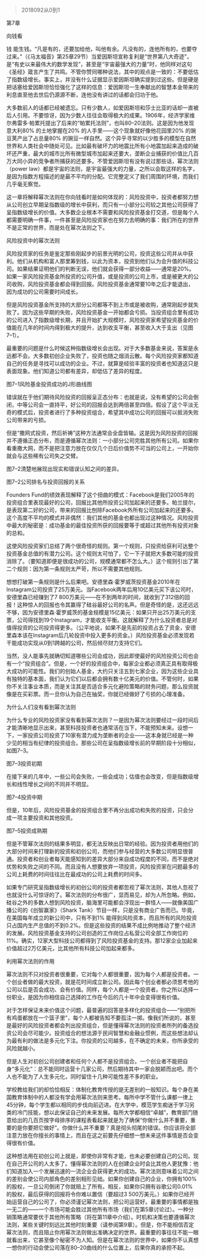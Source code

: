# 
> 2018092从0到1



第7章

向钱看




钱 能生钱。“凡是有的，还要加给他，叫他有余。凡没有的，连他所有的，也要夺过来。”（《马太福音》第25章29节）当爱因斯坦宣称复利是“世界第八大奇迹”，是“有史以来最伟大的数学发现”，甚至是“宇宙最强大的力量”时，他同样对这句《圣经》箴言产生了共鸣。不管你赞同哪种说法，其中的观点是一致的：不要低估了指数级增长。事实上，并没有什么证据显示爱因斯坦确实提到过这些。但是硬是把话塞给爱因斯坦恰恰强化了这样的信息：爱因斯坦一生奉献出的智慧本金带来的利息直至他去世后仍源源不断，连他没有讲过的话都会归功于他。

大多数前人的话都已经被遗忘。只有少数人，如爱因斯坦和莎士比亚的话却一直被后人引用。不要惊讶，因为少数人往往会取得极大的成果。1906年，经济学家维尔弗雷多·帕累托提出了后来的“帕累托法则”，也叫80–20法则。这是因为他发现意大利80% 的土地掌握在20% 的人手里——这个现象就好像他花园里20% 的豌豆荚产出了占总量80% 的豌豆一样自然。这个异乎寻常的以少胜多的模型在自然世界和人类社会中随处可见。比如最有破坏力的地震比所有小地震加起来造成的破坏还严重，最大的城市比所有微型城市加起来还要大，垄断企业捕获的价值比几百万大同小异的竞争者所捕获的还要多。不管爱因斯坦有没有说过那些话，幂次法则（power law）都是宇宙的法则，是宇宙最强大的力量，之所以会取这样的名字，是因为指数方程描述的是最不平均的分配。它完整定义了我们周围的环境，而我们几乎毫无察觉。

这一章将解释幂次法则在你向钱看时是如何体现的：风险投资中，投资者都努力想从公司创立早期呈指数级的增长中获利，而只有一小部分公司较之其他公司获得了呈指数级增长的价值。大多数企业根本不需要和风险投资基金打交道，但是每个人都需要明确一件事，一件甚至是风险投资家也在努力去明确的事：我们所在的世界不是正常的世界，而是处在幂次法则之下。


风险投资中的幂次法则


风险投资家的任务是鉴定那些刚起步的前景光明的公司，投资这些公司并从中获利。他们从机构和富人那里筹到钱，以此为资本，投资到他们认为会升值的科技公司。如果结果证明他们的判断无误，他们就会获得一部分收益——通常是20%。如果一家风险投资基金所投资的公司升值，或是投资的公司上市，或是被更大的公司收购，风险投资基金都会得到回报。风险投资基金通常要10年之后才能退出，因为成功的公司需要时间成长。

但是风险投资基金所支持的大部分公司都等不到上市或是被收购，通常刚起步就失败了。因为这些早期的失败，风险投资基金一开始都会亏损。当投资组合里有成功的公司进入了指数级增长期，并且开始扩大规模时，风险投资家希望投资基金的价值能在几年的时间内得到极大的提升，达到收支平衡，甚至收入大于支出（见图7–1）。

最重要的问题是什么时候这种指数级增长会出现。对于大多数基金来说，答案是永远都不会。大多数初创企业失败了，投资也随之烟消云散。每个风险投资家都知道自己的任务是寻找可以成功的企业。不过，就算是经验丰富的投资者也知道这只是表面现象。他们知道公司都有差异，却低估了差异的程度。





图7–1风险基金投资成功的J形曲线图

错误就在于他们期待风险投资的回报呈正态分布：也就是说，没有希望的公司会倒闭，中等公司会一直持平，好公司的回报会达到两倍甚至四倍。假设了这个平淡无奇的模式后，投资者进行了多种投资组合，希望其中成功公司的回报可以抵消失败公司带来的亏损。

但是“撒网式投资，然后祈祷”这种方法通常会全盘皆输。这是因为风险投资的回报并不遵循正态分布，而是遵循幂次法则：一小部分公司完胜其他所有公司。如果你看重撒大网，而不是把注意力放在仅仅几个日后价值势不可当的公司上，一开始你就会与这些稀有公司失之交臂。

图7–2清楚地展现出现实和错误认知之间的差异。





图7–2公司排名与投资回报的关系

Founders Fund的绩效表现解释了这个扭曲的模式：Facebook是我们2005年的投资组合里表现最好的公司，回报比其他所投资公司加起来的还要多。帕兰提尔，是表现第二好的公司，带来的回报比刨除Facebook外所有公司加起来的还要多。这个高度不平均的模式并非偶然：我们其他的基金也都出现过这种情况。风险投资中最大的秘密是：成功基金的最佳投资所获的回报要等于或超过其他所有投资对象的总和。

这使风险投资家们总结了两个很奇怪的规则。第一个规则，只投资给获利可达整个投资基金总值的有潜力公司。这个规则太可怕了，它一下子就把大多数可能的投资消除了。（要知道即便是很成功的公司，规模通常都不怎么大。）这个规则引出了第二个规则：因为第一条规则太严苛，所以不需要其他规则。

想想打破第一条规则是什么后果吧。安德里森·霍罗威茨投资基金2010年在Instagram公司投资了25万美元。当Facebook两年后用10亿美元买下该公司时，安德里森已经赚到了7 800万美元——在不到两年的时间，就收到了312倍的回报！这种惊人的回报也令其赢得了硅谷最好公司的名声。但是奇怪的是，这还远远不够，因为安德里森·霍罗威茨的基金规模是15亿美元：如果只开出25万美元的支票，公司得找到19个Instagram，才能收支平衡。这就解释了为什么投资者总是对值得投资的公司投资得更多。（公平地说，如果不是先前的投资占去了资金，安德里森本该在Instagram后几轮投资中投入更多的资金。）风险投资基金必须发现若干能成功实现从0到1跨越的公司，然后倾尽财力支持它们。

当然，没人能事先就确切知道哪些公司会成功，因此即使最好的风险投资公司也会有一个“投资组合”。但是，一个好的投资组合中，每家企业都必须真正具有取得极大成功的可能性。我们的创始人基金，大约只关注五到七家企业，因为这些企业具有独特的基本面，我们认为它们以后都会拥有数十亿美元的价值。不管何时，如果你不关注事业本质，而是关注其是否适合多元化避险策略的财务问题，那么投资就像是在买彩票。而一旦你认为自己在抽奖，你就已经做好了亏损的心理准备。


为什么人们没有看到幂次法则


为什么专业的风险投资家没有看到幂次法则？一是因为幂次法则要经过一段时间后才能清晰地显示出来，甚至科技投资者也通常活在当下，不能预知未来。设想一下，一家投资公司投资了10家有潜力成为垄断者的企业——这本身就已经是一种少见的相当有纪律的投资组合。那些公司在呈指数级增长前的早期阶段十分相似，如图7–3。





图7–3投资初期

在接下来的几年中，一些公司会失败，一些会成功；估值也会改变，但是指数级增长和线性增长之间的不同并不明显。





图7–4投资中期

但是，10年后，风险投资基金的投资组合里不再分出成功和失败的投资，只会分成一项主要投资和其他投资。





图7–5投资成熟期

但是不管幂次法则的结果多明显，都无法反映出日常的经验。因为投资者用他们的大部分时间来打理新的投资和初创公司，而他们参与经营的大多数公司明显很普通。投资者和创业者每天能感知到的差异大部分来自成功程度的不同，而不是绝对优势和失败之间的不同。而且没有人想要放弃一项投资，风险投资家在问题最多的公司上耗费的时间往往比在最成功的公司上耗费的时间多。

如果专门研究呈指数级增长的初创公司的投资者都忽视了幂次法则，其他人忽视了也就没什么可惊讶的了。幂次法则的分布很广，显而易见，却为人所忽略。例如，硅谷之外的多数人想到风险投资，脑海里可能都会浮现出一群怪人——就像美国广播公司的《创智赢家》（Shark Tank）节目一样，只是没有商业广告而已。毕竟，在美国每年成立的新公司中，只有不到1% 能得到风险资本，而且所有的风险投资只占国内生产总值的不到0.2%。但是这些投资的结果不成比例地推动了整个经济的发展。风险投资基金支持的公司创造的工作岗位占私营公司全部工作岗位的11%。确实，12家大型科技公司都得到了风险投资基金的支持。那12家企业加起来价值超过2万亿美元，比其他所有科技公司加起来都多。


利用幂次法则的作用


幂次法则不只对投资者很重要，它对每个人都很重要，因为每个人都是投资者。一个创业者做的最大投资，就是花时间成立新公司。因此每个创业者都必须思考他的公司以后是否会成功、会有价值。同样，每个人都是一个投资者。你之所以选择一份职业，是因为你相信自己选择的工作在今后的几十年中会变得很有价值。

对于怎样保证未来价值这个问题，最普遍的回答是多样化的投资组合——“别把所有鸡蛋都放在一个篮子里”，每个人都被告知不要孤注一掷。像我们所说的，甚至是最好的风险投资者都会列出投资组合，但是懂得幂次法则的投资者所列的备选投资公司会尽可能少。投资组合的想法源于民间智慧和金融业惯例，而这些想法却认为最有利的做法是多元化下注。你投资的公司越多，在不确定的未来，你所承受的风险就越小。

但是人生对初创公司创建者和任何个人都不是投资组合。一个创业者不能把自身“多元化”：总不能同时运营十几家公司，然后期待其中一家会脱颖而出吧。而个人也不能为了人生多元化，同时留住十几种可能性差不多的职业。

学校教给我们的却恰恰相反：体制化教育传授的是无差别的一般知识。每个身在美国教育体制中的人都没有学会用幂次法则来思考。每所中学不管什么课都一律上45分钟，每个学生都以相同的步伐向前迈进。在大学中，模范学生痴迷于学习另类的冷门技能，想以此保证自己的未来发展。每所大学都相信“卓越”，教育部门随意给出的几百页按字母排序的课程表看起来就是为了确保“你做什么并不重要，重要的是你要把它做好”。你做什么并不重要？真是彻头彻尾的错误。你应该将全部注意力放在你擅长的事情上，而且在这之前要先仔细想一想未来这件事情是否会变得很有价值。

这种想法用在初创公司上就是，即使你非常有才能，也未必要创建自己的公司。现在自己开公司的人太多了。懂得幂次法则的人在创建企业时会比其他人更犹豫：他们知道加入一个发展迅速的一流企业会获得更大的成功。幂次法则意味着公司之间的差别会使公司内部角色的差别相形见绌。如果你创建自己的企业，你拥有100% 的股权，一旦公司倒闭了你就赔上了所有。相反，如果你只拥有谷歌公司0.01% 的股权，最后获得的回报将令你难以置信（要超过3 500万美元。）如果你已经开始运营自己的公司了，你必须谨记幂次法则，把公司运营好。最重要的事情都是独一无二的——一个市场可能会胜过其他所有市场（我们在第5章讨论过）。一种分销策略通常要优于其他所有策略（将在第11章中介绍）。时机和决策也要遵循幂次法则，某些关键时刻远比其他时刻重要（请参阅第9章）。但是，你不能相信否定幂次法则，而且阻止你用幂次法则做出准确决定的世界。最重要的事往往不能一眼就看出来，它甚至像个秘密不为人知。但是在幂次法则的世界中，如果你不认真想一想你的行动会使公司落在80–20曲线的什么位置上，后果你真的承担不起。




